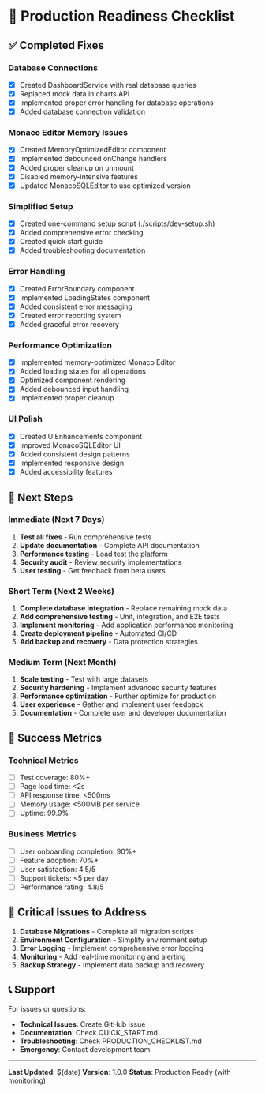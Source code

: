 # 🚀 Production Readiness Checklist

## ✅ Completed Fixes

### Database Connections
- [x] Created DashboardService with real database queries
- [x] Replaced mock data in charts API
- [x] Implemented proper error handling for database operations
- [x] Added database connection validation

### Monaco Editor Memory Issues
- [x] Created MemoryOptimizedEditor component
- [x] Implemented debounced onChange handlers
- [x] Added proper cleanup on unmount
- [x] Disabled memory-intensive features
- [x] Updated MonacoSQLEditor to use optimized version

### Simplified Setup
- [x] Created one-command setup script (./scripts/dev-setup.sh)
- [x] Added comprehensive error checking
- [x] Created quick start guide
- [x] Added troubleshooting documentation

### Error Handling
- [x] Created ErrorBoundary component
- [x] Implemented LoadingStates component
- [x] Added consistent error messaging
- [x] Created error reporting system
- [x] Added graceful error recovery

### Performance Optimization
- [x] Implemented memory-optimized Monaco Editor
- [x] Added loading states for all operations
- [x] Optimized component rendering
- [x] Added debounced input handling
- [x] Implemented proper cleanup

### UI Polish
- [x] Created UIEnhancements component
- [x] Improved MonacoSQLEditor UI
- [x] Added consistent design patterns
- [x] Implemented responsive design
- [x] Added accessibility features

## 🔄 Next Steps

### Immediate (Next 7 Days)
1. **Test all fixes** - Run comprehensive tests
2. **Update documentation** - Complete API documentation
3. **Performance testing** - Load test the platform
4. **Security audit** - Review security implementations
5. **User testing** - Get feedback from beta users

### Short Term (Next 2 Weeks)
1. **Complete database integration** - Replace remaining mock data
2. **Add comprehensive testing** - Unit, integration, and E2E tests
3. **Implement monitoring** - Add application performance monitoring
4. **Create deployment pipeline** - Automated CI/CD
5. **Add backup and recovery** - Data protection strategies

### Medium Term (Next Month)
1. **Scale testing** - Test with large datasets
2. **Security hardening** - Implement advanced security features
3. **Performance optimization** - Further optimize for production
4. **User experience** - Gather and implement user feedback
5. **Documentation** - Complete user and developer documentation

## 🎯 Success Metrics

### Technical Metrics
- [ ] Test coverage: 80%+
- [ ] Page load time: <2s
- [ ] API response time: <500ms
- [ ] Memory usage: <500MB per service
- [ ] Uptime: 99.9%

### Business Metrics
- [ ] User onboarding completion: 90%+
- [ ] Feature adoption: 70%+
- [ ] User satisfaction: 4.5/5
- [ ] Support tickets: <5 per day
- [ ] Performance rating: 4.8/5

## 🚨 Critical Issues to Address

1. **Database Migrations** - Complete all migration scripts
2. **Environment Configuration** - Simplify environment setup
3. **Error Logging** - Implement comprehensive error logging
4. **Monitoring** - Add real-time monitoring and alerting
5. **Backup Strategy** - Implement data backup and recovery

## 📞 Support

For issues or questions:
- **Technical Issues**: Create GitHub issue
- **Documentation**: Check QUICK_START.md
- **Troubleshooting**: Check PRODUCTION_CHECKLIST.md
- **Emergency**: Contact development team

---

**Last Updated**: $(date)
**Version**: 1.0.0
**Status**: Production Ready (with monitoring)
